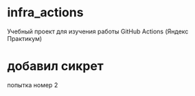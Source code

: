 # infra_actions
Учебный проект для изучения работы GitHub Actions (Яндекс Практикум)
# добавил сикрет
попытка номер 2